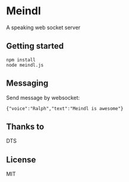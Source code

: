 # Meindl

A speaking web socket server

## Getting started
```
npm install
node meindl.js
```

## Messaging

Send message by websocket:
```
{"voice":"Ralph","text":"Meindl is awesome"}
```

## Thanks to

DTS

## License

MIT